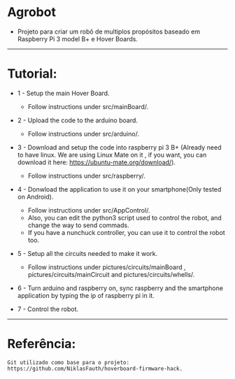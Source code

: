 # Agrobot
  * Projeto para criar um robô de multiplos propósitos baseado em Raspberry Pi 3 model B+ e Hover Boards.

---

# Tutorial:
   
   * 1 - Setup the main Hover Board.
   
      * Follow instructions under src/mainBoard/.
      
   * 2 - Upload the code to the arduino board.
   
      * Follow instructions under src/arduino/.
   
   * 3 - Download and setup the code into raspberry pi 3 B+ (Already need to have linux. We are using Linux Mate on it
        , if you want, you can download it here: https://ubuntu-mate.org/download/).
        
        * Follow instructions under src/raspberry/.
        
   * 4 - Donwload the application to use it on your smartphone(Only tested on Android).
   
      * Follow instructions under src/AppControl/.
      * Also, you can edit the python3 script used to control the robot, and change the way to send commads.
      * If you have a nunchuck controller, you can use it to control the robot too.
      
   * 5 - Setup all the circuits needed to make it work.
   
      * Follow instructions under pictures/circuits/mainBoard , pictures/circuits/mainCircuit and
        pictures/circuits/whells/.

   * 6 - Turn arduino and raspberry on, sync raspberry and the smartphone application by typing the ip of raspberry pi in it.
   
   * 7 - Control the robot.
   
   ---
   
   # Referência:
   
    Git utilizado como base para o projeto: https://github.com/NiklasFauth/hoverboard-firmware-hack.

